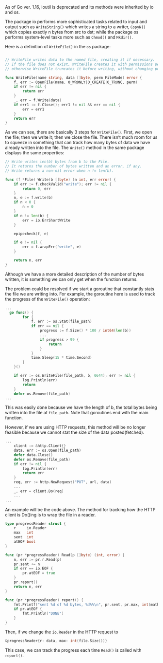 As of Go ver. 1.16, ioutil is deprecated and its methods were inherited by io and os.

The package io performs more sophisticated tasks related to input and output such as `WriteString()` which writes a string to a writer, `CopyN()` which copies exactly n bytes from src to dst; while the package os performs system-level tasks more such as `Chmod()` and `Mkdir()`.

 

Here is a definition of `WriteFile()` in the `os` package:
```Go

// WriteFile writes data to the named file, creating it if necessary.
// If the file does not exist, WriteFile creates it with permissions perm (before umask);
// otherwise WriteFile truncates it before writing, without changing permissions.

func WriteFile(name string, data []byte, perm FileMode) error {
	f, err := OpenFile(name, O_WRONLY|O_CREATE|O_TRUNC, perm)
	if err != nil {
		return err
	}
	_, err = f.Write(data)
	if err1 := f.Close(); err1 != nil && err == nil {
		err = err1
	}
	return err
}
```

As we can see, there are basically 3 steps for `WriteFile()`. First, we open the file; then we write it; then we close the file. There isn’t much room for us to squeeze in something that can track how many bytes of data we have already written into the file. The `Write()` method in the same package displays the same properties:

```Go
// Write writes len(b) bytes from b to the File.
// It returns the number of bytes written and an error, if any.
// Write returns a non-nil error when n != len(b).

func (f *File) Write(b []byte) (n int, err error) {
	if err := f.checkValid("write"); err != nil {
		return 0, err
	}
	n, e := f.write(b)
	if n < 0 {
		n = 0
	}
	if n != len(b) {
		err = io.ErrShortWrite
	}

	epipecheck(f, e)

	if e != nil {
		err = f.wrapErr("write", e)
	}

	return n, err
}
```

Although we have a more detailed description of the number of bytes written, it is something we can only get when the function returns.

 

The problem could be resolved if we start a goroutine that constantly stats the file we are writing into. For example, the goroutine here is used to track the progress of the `WriteFile()` operation:

```Go
...
  go func() {
		for {
			f, err := os.Stat(file_path)
			if err == nil {
				progress := f.Size() * 100 / int64(len(b))
                ...
				if progress > 99 {
					return
				}
			}
			time.Sleep(15 * time.Second)
		}
	}()

	if err := os.WriteFile(file_path, b, 0644); err != nil {
		log.Println(err)
		return
	}
	defer os.Remove(file_path)
...
```

This was easily done because we have the length of b, the total bytes being written into the file at `file_path`. Note that goroutines end with the main function.

 

However, if we are using HTTP requests, this method will be no longer feasible because we cannot stat the size of the data posted(fetched). 

``` Go
...
    client := &http.Client{}
	data, err := os.Open(file_path)
	defer data.Close()
	defer os.Remove(file_path)
	if err != nil {
		log.Println(err)
		return err
	}
	req, err := http.NewRequest("PUT", url, data)
	...
	_, err = client.Do(req)
	...
...

```
An example will be the code above. The method for tracking how the HTTP client is Do()ing is to wrap the file in a reader.

```Go
type progressReader struct {
	r     io.Reader
	max   int
	sent  int
	atEOF bool
}

func (pr *progressReader) Read(p []byte) (int, error) {
	n, err := pr.r.Read(p)
	pr.sent += n
	if err == io.EOF {
		pr.atEOF = true
	}
	pr.report()
	return n, err
}

func (pr *progressReader) report() {
	fmt.Printf("sent %d of %d bytes, %d%%\n", pr.sent, pr.max, int(math.Floor(float64(pr.sent)*100/float64(pr.max))))
	if pr.atEOF {
		fmt.Println("DONE")
	}
}
```

Then, if we change the `io.Reader` in the HTTP request to

```Go
&progressReader{r: data, max: int(file.Size())}
```
This case, we can track the progress each time `Read()` is called with `report()`. 
